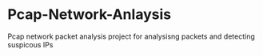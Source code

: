 # Pcap-Network-Anlaysis
Pcap network packet analysis project for analysisng packets and detecting suspicous IPs
